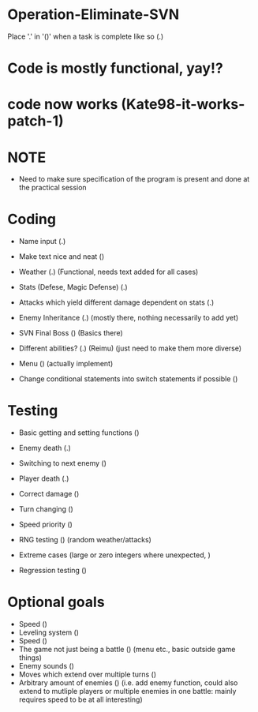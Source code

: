 # Operation-Eliminate-SVN

Place '.' in '()' when a task is complete like so (.)

# Code is mostly functional, yay!?
# code now works (Kate98-it-works-patch-1)

# NOTE

- Need to make sure specification of the program is present and done at the practical session

# Coding

- Name input (.)
- Make text nice and neat ()
- Weather (.) (Functional, needs text added for all cases)
- Stats (Defese, Magic Defense) (.)
- Attacks which yield different damage dependent on stats (.)
- Enemy Inheritance (.) (mostly there, nothing necessarily to add yet)
- SVN Final Boss () (Basics there)
- Different abilities? (.) (Reimu) (just need to make them more diverse)
- Menu () (actually implement)

- Change conditional statements into switch statements if possible ()

# Testing

- Basic getting and setting functions ()
- Enemy death (.)
- Switching to next enemy ()
- Player death (.)
- Correct damage ()
- Turn changing ()
- Speed priority ()
- RNG testing () (random weather/attacks)
- Extreme cases (large or zero integers where unexpected, )

- Regression testing ()

# Optional goals

- Speed () 
- Leveling system ()
- Speed ()
- The game not just being a battle () (menu etc., basic outside game things)
- Enemy sounds ()
- Moves which extend over multiple turns ()
- Arbitrary amount of enemies () (i.e. add enemy function, could also extend to mutliple players or multiple enemies in one battle: mainly requires speed to be at all interesting)

